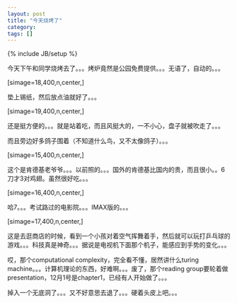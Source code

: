 ```yaml
---
layout: post
title: "今天烧烤了"
category: 
tags: []
---
```

{% include JB/setup %}

今天下午和同学烧烤去了。。。烤炉竟然是公园免费提供。。。无语了，自动的。。。

[simage=18,400,n,center,]

垫上锡纸，然后放点油就好了。。。

[simage=19,400,n,center,]

还是挺方便的。。。就是站着吃，而且风挺大的，一不小心，盘子就被吹走了。。。

而且旁边好多鸽子围着（不知道什么鸟，又不太像鸽子）。。。

[simage=15,400,n,center,]

这个是肯德基老爷爷。。。以前照的。。。国外的肯德基比国内的贵，而且很小。。6刀才3对鸡翅。虽然很好吃。。。

[simage=16,400,n,center,]

哈7。。。考试路过的电影院。。。IMAX版的。。。

[simage=17,400,n,center,]

这是去逛商店的时候，看到一个小孩对着空气挥舞着手，然后就可以玩打乒乓球的游戏。。。科技真是神奇。。。据说是电视机下面那个机子，能感应到手势的变化。。。

哎，那个computational complexity，完全看不懂，居然讲什么turing machine。。。计算机理论的东西，好难啊。。。废了，那个reading group要轮着做presentation，12月1号是chapter1，已经有人开始做了。。。

掉入一个无底洞了。。。又不好意思去退了。。。硬着头皮上吧。。。